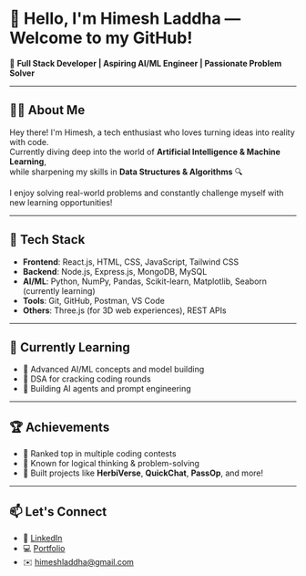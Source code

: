 # 👋 Hello, I'm Himesh Laddha — Welcome to my GitHub!

🚀 **Full Stack Developer | Aspiring AI/ML Engineer | Passionate Problem Solver**

---

## 👨‍💻 About Me

Hey there! I'm Himesh, a tech enthusiast who loves turning ideas into reality with code.  
Currently diving deep into the world of **Artificial Intelligence & Machine Learning**,  
while sharpening my skills in **Data Structures & Algorithms** 🔍

I enjoy solving real-world problems and constantly challenge myself with new learning opportunities!

---

## 💼 Tech Stack

- **Frontend**: React.js, HTML, CSS, JavaScript, Tailwind CSS  
- **Backend**: Node.js, Express.js, MongoDB, MySQL  
- **AI/ML**: Python, NumPy, Pandas, Scikit-learn, Matplotlib, Seaborn (currently learning)  
- **Tools**: Git, GitHub, Postman, VS Code  
- **Others**: Three.js (for 3D web experiences), REST APIs

---

## 🧠 Currently Learning

- 🤖 Advanced AI/ML concepts and model building  
- 🧮 DSA for cracking coding rounds  
- 🧠 Building AI agents and prompt engineering

---

## 🏆 Achievements

- 🥇 Ranked top in multiple coding contests  
- 🧩 Known for logical thinking & problem-solving  
- 🧪 Built projects like **HerbiVerse**, **QuickChat**, **PassOp**, and more!

---

## 📫 Let's Connect

- 🔗 [LinkedIn](https://www.linkedin.com/in/himesh-laddha-00bb47293/)
- 💻 [Portfolio](#coming-soon)
- ✉️ himeshladdha@gmail.com


